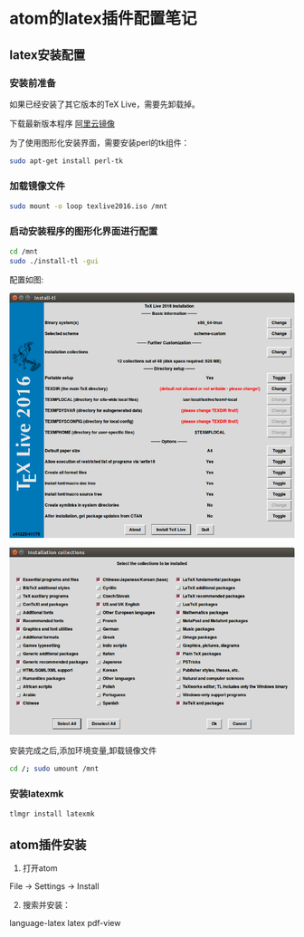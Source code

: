 # atom的latex插件配置笔记

## latex安装配置

### 安装前准备

如果已经安装了其它版本的TeX Live，需要先卸载掉。

下载最新版本程序 [阿里云镜像](http://mirrors.aliyun.com/CTAN/systems/texlive/Images/texlive2016.iso)

为了使用图形化安装界面，需要安装perl的tk组件：

```bash
sudo apt-get install perl-tk
```

### 加载镜像文件

```bash
sudo mount -o loop texlive2016.iso /mnt
```

### 启动安装程序的图形化界面进行配置

```bash
cd /mnt
sudo ./install-tl -gui
```

配置如图:

![](assets/atom的latex插件配置笔记-e3ec5.png)

![](assets/atom的latex插件配置笔记-55949.png)

安装完成之后,添加环境变量,卸载镜像文件

```bash
cd /; sudo umount /mnt
```

### 安装latexmk

```bash
tlmgr install latexmk
```

## atom插件安装

1. 打开atom

File -> Settings -> Install

2. 搜索并安装：

language-latex
latex
pdf-view
